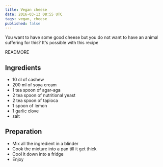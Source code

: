 ```yaml
---
title: Vegan cheese
date: 2016-03-13 08:55 UTC
tags: vegan, cheese
published: false
---
```


You want to have some good cheese but you do not want to have an animal suffering for this? It's possible with this recipe

READMORE

## Ingredients

* 10 cl of cashew
* 200 ml of soya cream
* 1 tea spoon of agar-aga
* 2 tea spoon of nutritional yeast
* 2 tea spoon of tapioca
* 1 spoon of lemon 
* 1 garlic clove
* salt

## Preparation

- Mix all the ingredient in a blinder
- Cook the mixture into a pan till it get thick
- Cool it down into a fridge
- Enjoy
